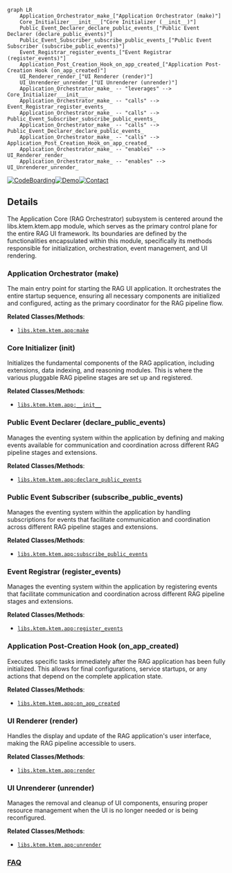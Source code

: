 ```mermaid
graph LR
    Application_Orchestrator_make_["Application Orchestrator (make)"]
    Core_Initializer___init___["Core Initializer (__init__)"]
    Public_Event_Declarer_declare_public_events_["Public Event Declarer (declare_public_events)"]
    Public_Event_Subscriber_subscribe_public_events_["Public Event Subscriber (subscribe_public_events)"]
    Event_Registrar_register_events_["Event Registrar (register_events)"]
    Application_Post_Creation_Hook_on_app_created_["Application Post-Creation Hook (on_app_created)"]
    UI_Renderer_render_["UI Renderer (render)"]
    UI_Unrenderer_unrender_["UI Unrenderer (unrender)"]
    Application_Orchestrator_make_ -- "leverages" --> Core_Initializer___init___
    Application_Orchestrator_make_ -- "calls" --> Event_Registrar_register_events_
    Application_Orchestrator_make_ -- "calls" --> Public_Event_Subscriber_subscribe_public_events_
    Application_Orchestrator_make_ -- "calls" --> Public_Event_Declarer_declare_public_events_
    Application_Orchestrator_make_ -- "calls" --> Application_Post_Creation_Hook_on_app_created_
    Application_Orchestrator_make_ -- "enables" --> UI_Renderer_render_
    Application_Orchestrator_make_ -- "enables" --> UI_Unrenderer_unrender_
```

[![CodeBoarding](https://img.shields.io/badge/Generated%20by-CodeBoarding-9cf?style=flat-square)](https://github.com/CodeBoarding/GeneratedOnBoardings)[![Demo](https://img.shields.io/badge/Try%20our-Demo-blue?style=flat-square)](https://www.codeboarding.org/demo)[![Contact](https://img.shields.io/badge/Contact%20us%20-%20contact@codeboarding.org-lightgrey?style=flat-square)](mailto:contact@codeboarding.org)

## Details

The Application Core (RAG Orchestrator) subsystem is centered around the libs.ktem.ktem.app module, which serves as the primary control plane for the entire RAG UI framework. Its boundaries are defined by the functionalities encapsulated within this module, specifically its methods responsible for initialization, orchestration, event management, and UI rendering.

### Application Orchestrator (make)
The main entry point for starting the RAG UI application. It orchestrates the entire startup sequence, ensuring all necessary components are initialized and configured, acting as the primary coordinator for the RAG pipeline flow.


**Related Classes/Methods**:

- <a href="https://github.com/Cinnamon/kotaemon/blob/main/libs/ktem/ktem/app.py" target="_blank" rel="noopener noreferrer">`libs.ktem.ktem.app:make`</a>


### Core Initializer (__init__)
Initializes the fundamental components of the RAG application, including extensions, data indexing, and reasoning modules. This is where the various pluggable RAG pipeline stages are set up and registered.


**Related Classes/Methods**:

- <a href="https://github.com/Cinnamon/kotaemon/blob/main/libs/ktem/ktem/app.py" target="_blank" rel="noopener noreferrer">`libs.ktem.ktem.app:__init__`</a>


### Public Event Declarer (declare_public_events)
Manages the eventing system within the application by defining and making events available for communication and coordination across different RAG pipeline stages and extensions.


**Related Classes/Methods**:

- <a href="https://github.com/Cinnamon/kotaemon/blob/main/libs/ktem/ktem/app.py" target="_blank" rel="noopener noreferrer">`libs.ktem.ktem.app:declare_public_events`</a>


### Public Event Subscriber (subscribe_public_events)
Manages the eventing system within the application by handling subscriptions for events that facilitate communication and coordination across different RAG pipeline stages and extensions.


**Related Classes/Methods**:

- <a href="https://github.com/Cinnamon/kotaemon/blob/main/libs/ktem/ktem/app.py" target="_blank" rel="noopener noreferrer">`libs.ktem.ktem.app:subscribe_public_events`</a>


### Event Registrar (register_events)
Manages the eventing system within the application by registering events that facilitate communication and coordination across different RAG pipeline stages and extensions.


**Related Classes/Methods**:

- <a href="https://github.com/Cinnamon/kotaemon/blob/main/libs/ktem/ktem/app.py" target="_blank" rel="noopener noreferrer">`libs.ktem.ktem.app:register_events`</a>


### Application Post-Creation Hook (on_app_created)
Executes specific tasks immediately after the RAG application has been fully initialized. This allows for final configurations, service startups, or any actions that depend on the complete application state.


**Related Classes/Methods**:

- <a href="https://github.com/Cinnamon/kotaemon/blob/main/libs/ktem/ktem/app.py" target="_blank" rel="noopener noreferrer">`libs.ktem.ktem.app:on_app_created`</a>


### UI Renderer (render)
Handles the display and update of the RAG application's user interface, making the RAG pipeline accessible to users.


**Related Classes/Methods**:

- <a href="https://github.com/Cinnamon/kotaemon/blob/main/libs/ktem/ktem/app.py" target="_blank" rel="noopener noreferrer">`libs.ktem.ktem.app:render`</a>


### UI Unrenderer (unrender)
Manages the removal and cleanup of UI components, ensuring proper resource management when the UI is no longer needed or is being reconfigured.


**Related Classes/Methods**:

- <a href="https://github.com/Cinnamon/kotaemon/blob/main/libs/ktem/ktem/app.py" target="_blank" rel="noopener noreferrer">`libs.ktem.ktem.app:unrender`</a>




### [FAQ](https://github.com/CodeBoarding/GeneratedOnBoardings/tree/main?tab=readme-ov-file#faq)